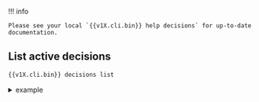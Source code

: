 !!! info 

    Please see your local `{{v1X.cli.bin}} help decisions` for up-to-date documentation.

## List active decisions

```bash
{{v1X.cli.bin}} decisions list
```

<details>
  <summary>example</summary>
```bash
bui@sd:~$ cscli decisions list
+-----+-----------+-------------+----------------------------------+--------+---------+-------------------------+--------+--------------------+
| ID  | SOURCE    | SCOPE:VALUE |              REASON              | ACTION | COUNTRY | AS                      | EVENTS |     EXPIRATION     |
+-----+-----------+------------------------------------------------+--------+---------+-------------------------+--------+--------------------+
| 1   | crowdsec  | Ip:1.2.3.4  | crowdsecurity/ssh-bf (v0.5)      | ban    |  CN     | No.31,Jin-rong Street   |      6 | 3h59m14.803995692s |
| 2   | crowdsec  | Ip:1.2.3.4  | crowdsecurity/ssh-bf (v0.5)      | ban    |  CN     | No.31,Jin-rong Street   |      6 | 3h59m14.803995692s |
| 3   | cscli     | Ip:1.2.3.4  | manual ban                       | ban    |         |                         |      1 | 3h59m14.803995692s |
| 4   | cscli     | Ip:1.2.3.5  | manual ban                       | ban    |         |                         |      1 | 3h59m58.986924109s |
+-----+-----------+-------------+----------------------------------+--------+---------+-------------------------+--------+--------------------+



```

</details>
 - `SOURCE` : the source of the decisions:
    - `crowdsec` : decision from crowdsec agent
    - `cscli`    : decision from `cscli` (manual decision)
    - `api`      : decision from crowdsec API
 - `SCOPE:VALUE` is the target of the decisions :
    - "scope" : the scope of the decisions (`ip`, `range`, `user` ...)
    - "value" : the value to apply on the decisions (<ip_addr>, <ip_range>, <username> ...)
 - `REASON` is the scenario that was triggered (or human-supplied reason)
 - `ACTION` is the type of the decision (`ban`, `captcha` ...)
 - `COUNTRY` and `AS` are provided by GeoIP enrichment if present
 - `EVENTS` number of event that triggered this decison
 - `EXPIRATION` is the time left on remediation


Check [command usage](/Crowdsec/v1/cscli/cscli_decisions_list/) for additional filtering and output control flags.


## Add a decision
 * default `duration`: `4h`
 * default `type` : `ban`


> Add a decision (ban) on IP  `1.2.3.4` for 24 hours, with reason 'web bruteforce'

```bash
{{v1X.cli.bin}} decisions add --ip 1.2.3.4 --duration 24h --reason "web bruteforce"
```

> Add a decision (ban) on range  `1.2.3.0/24` for 4 hours, with reason 'web bruteforce'

```bash
{{v1X.cli.bin}} decisions add --range 1.2.3.0/24 --reason "web bruteforce"
```


> Add a decision (captcha) on ip `1.2.3.4` for 4hours (default duration), with reason 'web bruteforce'

```bash
{{v1X.cli.bin}} decisions add --ip 1.2.3.4 --reason "web bruteforce" --type captcha
```



## Delete a decision

> delete the decision on IP `1.2.3.4`

```bash
{{v1X.cli.bin}} decisions delete --ip 1.2.3.4
```

> delete the decision on range 1.2.3.0/24

```bash
{{v1X.cli.bin}} decisions delete --range 1.2.3.0/24
```





## Delete all existing bans

> Flush all the existing bans

```bash
{{v1X.cli.bin}} decisions delete --all
```

!!! warning
     This will as well remove any existing ban



